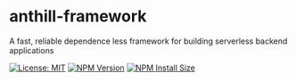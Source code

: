 # anthill-framework

A fast, reliable dependence less framework for building serverless backend applications

[![License: MIT](https://img.shields.io/badge/License-MIT-green.svg)](https://github.com/AntL4b/anthill-framework/blob/main/LICENSE)
[![NPM Version][npm-version-image]][npm-url]
[![NPM Install Size][npm-install-size-image]][npm-install-size-url]

[npm-version-image]: https://badgen.net/npm/v/@antl4b/anthill-framework
[npm-url]: https://www.npmjs.com/package/@antl4b/anthill-framework
[npm-install-size-image]: https://badgen.net/packagephobia/install/@antl4b/anthill-framework
[npm-install-size-url]: https://packagephobia.com/result?p=@antl4b/anthill-framework
